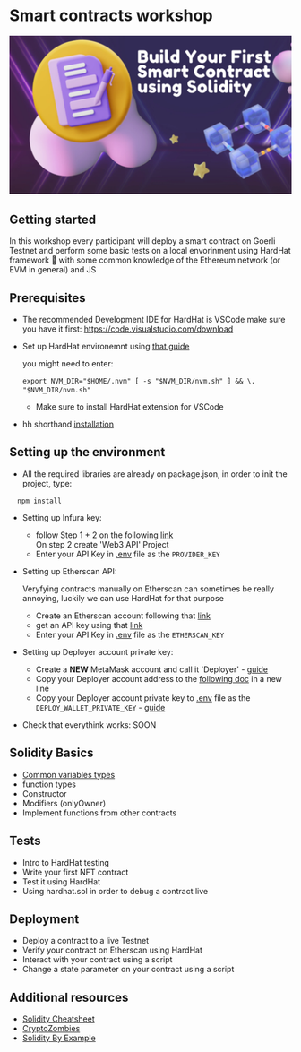 # Smart contracts workshop

![](header.png)

## Getting started

In this workshop every participant will deploy a smart contract on Goerli Testnet and perform some basic tests on a local envorinment using HardHat framework :construction_worker: with some common knowledge of the Ethereum network (or EVM in general) and JS

## Prerequisites

- The recommended Development IDE for HardHat is
  VSCode make sure you have it first: https://code.visualstudio.com/download

- Set up HardHat environemnt using [that guide](https://hardhat.org/tutorial/setting-up-the-environment)

  you might need to enter:

  ```shell
  export NVM_DIR="$HOME/.nvm" [ -s "$NVM_DIR/nvm.sh" ] && \. "$NVM_DIR/nvm.sh"
  ```

  - Make sure to install HardHat extension for VSCode

- hh shorthand [installation](https://hardhat.org/hardhat-runner/docs/guides/command-line-completion)

## Setting up the environment

- All the required libraries are already on package.json, in order to init the project, type:

```shell
  npm install
```

- Setting up Infura key:

  - follow Step 1 + 2 on the following [link](https://docs.infura.io/infura/getting-started) </br>
    On step 2 create 'Web3 API' Project
  - Enter your API Key in [.env](.env) file as the `PROVIDER_KEY`

- Setting up Etherscan API:

  Veryfying contracts manually on Etherscan can sometimes be really annoying, luckily we can use HardHat for that purpose

  - Create an Etherscan account following that [link](https://docs.etherscan.io/getting-started/creating-an-account)
  - get an API key using that [link](https://docs.etherscan.io/getting-started/viewing-api-usage-statistics)
  - Enter your API Key in [.env](.env) file as the `ETHERSCAN_KEY`

- Setting up Deployer account private key:

  - Create a **NEW** MetaMask account and call it 'Deployer' - [guide](https://metamask.zendesk.com/hc/en-us/articles/360015289452-How-to-create-an-additional-account-in-your-wallet)
  - Copy your Deployer account address to the [following doc](https://docs.google.com/document/d/1UhV1ry83E6eavRE_mw7cVpUVN1wQ7MEUUEug0o4VBQw/edit) in a new line
  - Copy your Deployer account private key to [.env](.env) file as the `DEPLOY_WALLET_PRIVATE_KEY` - [guide](https://metamask.zendesk.com/hc/en-us/articles/360015289632-How-to-export-an-account-s-private-key)

- Check that everythink works:
  SOON

## Solidity Basics

- [Common variables types]()
- function types
- Constructor
- Modifiers (onlyOwner)
- Implement functions from other contracts

## Tests

- Intro to HardHat testing
- Write your first NFT contract
- Test it using HardHat
- Using hardhat.sol in order to debug a contract live

## Deployment

- Deploy a contract to a live Testnet
- Verify your contract on Etherscan using HardHat
- Interact with your contract using a script
- Change a state parameter on your contract using a script

## Additional resources

- [Solidity Cheatsheet](https://docs.soliditylang.org/en/latest/cheatsheet.html)
- [CryptoZombies](https://cryptozombies.io/en/course/)
- [Solidity By Example](https://solidity-by-example.org/)
